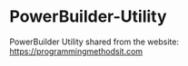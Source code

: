 # PowerBuilder-Utility
PowerBuilder Utility
shared from the website: https://programmingmethodsit.com
